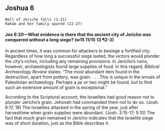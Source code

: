 ## Joshua 6

```
Wall of Jericho falls (1-21)
Rahab and her family spared (22-27)
```

#### Jos 6:20​—What evidence is there that the ancient city of Jericho was conquered without a long siege? (w15 11/15 13 ¶2-3)

In ancient times, it was common for attackers to besiege a fortified city. Regardless of how long a successful siege lasted, the victors would plunder the city’s riches, including any remaining provisions. In Jericho’s ruins, however, archaeologists found large supplies of food. In this regard, *Biblical Archaeology Review* states: “The most abundant item found in the destruction, apart from pottery, was grain. . . . This is unique in the annals of Palestinian archaeology. Perhaps a jar or two might be found, but to find such an extensive amount of grain is exceptional.”

According to the Scriptural account, the Israelites had good reason not to plunder Jericho’s grain. Jehovah had commanded them not to do so. (Josh. 6:17, 18) The Israelites attacked in the spring of the year, just after harvesttime when grain supplies were abundant. (Josh. 3:15-17; 5:10) The fact that much grain remained in Jericho indicates that the Israelite siege was of short duration, just as the Bible describes it.
